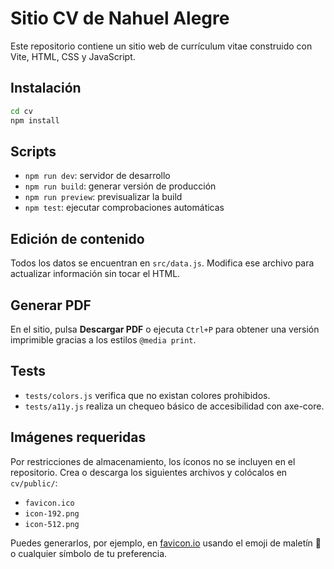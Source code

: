 # Sitio CV de Nahuel Alegre

Este repositorio contiene un sitio web de currículum vitae construido con Vite, HTML, CSS y JavaScript.

## Instalación

```bash
cd cv
npm install
```

## Scripts

- `npm run dev`: servidor de desarrollo
- `npm run build`: generar versión de producción
- `npm run preview`: previsualizar la build
- `npm test`: ejecutar comprobaciones automáticas

## Edición de contenido

Todos los datos se encuentran en `src/data.js`. Modifica ese archivo para actualizar información sin tocar el HTML.

## Generar PDF

En el sitio, pulsa **Descargar PDF** o ejecuta `Ctrl+P` para obtener una versión imprimible gracias a los estilos `@media print`.

## Tests

- `tests/colors.js` verifica que no existan colores prohibidos.
- `tests/a11y.js` realiza un chequeo básico de accesibilidad con axe-core.

## Imágenes requeridas

Por restricciones de almacenamiento, los íconos no se incluyen en el repositorio. Crea o descarga los siguientes archivos y colócalos en `cv/public/`:

- `favicon.ico`
- `icon-192.png`
- `icon-512.png`

Puedes generarlos, por ejemplo, en [favicon.io](https://favicon.io/) usando el emoji de maletín 💼 o cualquier símbolo de tu preferencia.
